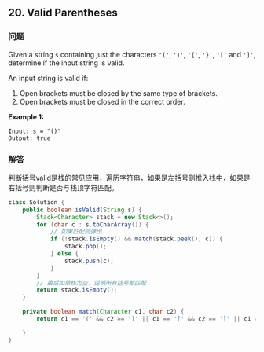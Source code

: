 ## 20. Valid Parentheses

### 问题

Given a string `s` containing just the characters `'('`, `')'`, `'{'`, `'}'`, `'['` and `']'`, determine if the input string is valid.

An input string is valid if:

1. Open brackets must be closed by the same type of brackets.
2. Open brackets must be closed in the correct order.

**Example 1:**

```
Input: s = "()"
Output: true
```

### 解答

判断括号valid是栈的常见应用，遍历字符串，如果是左括号则推入栈中，如果是右括号则判断是否与栈顶字符匹配。

```java
class Solution {
    public boolean isValid(String s) {
        Stack<Character> stack = new Stack<>();
        for (char c : s.toCharArray()) {
            // 如果匹配则弹出
            if (!stack.isEmpty() && match(stack.peek(), c)) {
                stack.pop();
            } else {
                stack.push(c);
            }
        }
        // 最后如果栈为空，说明所有括号都匹配
        return stack.isEmpty();
    }

    private boolean match(Character c1, char c2) {
        return c1 == '(' && c2 == ')' || c1 == '[' && c2 == ']' || c1 == '{' && c2 == '}';

    }
}
```

